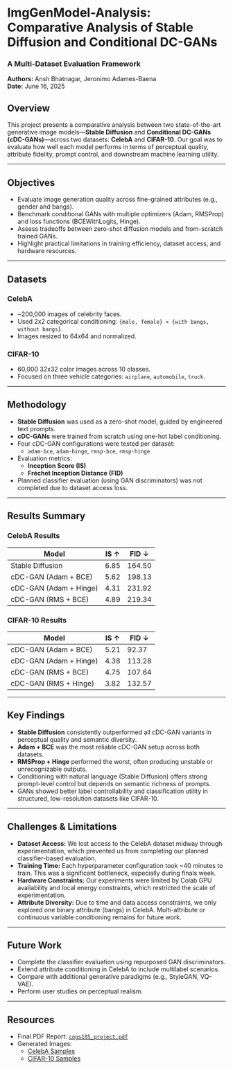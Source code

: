 # ImgGenModel-Analysis: Comparative Analysis of Stable Diffusion and Conditional DC-GANs  
### A Multi-Dataset Evaluation Framework  
**Authors:** Ansh Bhatnagar, Jeronimo Adames-Baena  
**Date:** June 16, 2025

## Overview

This project presents a comparative analysis between two state-of-the-art generative image models—**Stable Diffusion** and **Conditional DC-GANs (cDC-GANs)**—across two datasets: **CelebA** and **CIFAR-10**. Our goal was to evaluate how well each model performs in terms of perceptual quality, attribute fidelity, prompt control, and downstream machine learning utility.

---

## Objectives

- Evaluate image generation quality across fine-grained attributes (e.g., gender and bangs).
- Benchmark conditional GANs with multiple optimizers (Adam, RMSProp) and loss functions (BCEWithLogits, Hinge).
- Assess tradeoffs between zero-shot diffusion models and from-scratch trained GANs.
- Highlight practical limitations in training efficiency, dataset access, and hardware resources.

---

## Datasets

### CelebA
- ~200,000 images of celebrity faces.
- Used 2x2 categorical conditioning: `{male, female} × {with bangs, without bangs}`.
- Images resized to 64x64 and normalized.

### CIFAR-10
- 60,000 32x32 color images across 10 classes.
- Focused on three vehicle categories: `airplane`, `automobile`, `truck`.

---

## Methodology

- **Stable Diffusion** was used as a zero-shot model, guided by engineered text prompts.
- **cDC-GANs** were trained from scratch using one-hot label conditioning.
- Four cDC-GAN configurations were tested per dataset:
  - `adam-bce`, `adam-hinge`, `rmsp-bce`, `rmsp-hinge`
- Evaluation metrics:
  - **Inception Score (IS)**
  - **Fréchet Inception Distance (FID)**
- Planned classifier evaluation (using GAN discriminators) was not completed due to dataset access loss.

---

## Results Summary

### CelebA Results

| Model                  | IS ↑   | FID ↓   |
|-----------------------|--------|---------|
| Stable Diffusion      | 6.85   | 164.50  |
| cDC-GAN (Adam + BCE)  | 5.62   | 198.13  |
| cDC-GAN (Adam + Hinge)| 4.31   | 231.92  |
| cDC-GAN (RMS + BCE)   | 4.89   | 219.34  |

### CIFAR-10 Results

| Model                  | IS ↑   | FID ↓   |
|-----------------------|--------|---------|
| cDC-GAN (Adam + BCE)  | 5.21   | 92.37   |
| cDC-GAN (Adam + Hinge)| 4.38   | 113.28  |
| cDC-GAN (RMS + BCE)   | 4.75   | 107.64  |
| cDC-GAN (RMS + Hinge) | 3.82   | 132.57  |

---

## Key Findings

- **Stable Diffusion** consistently outperformed all cDC-GAN variants in perceptual quality and semantic diversity.
- **Adam + BCE** was the most reliable cDC-GAN setup across both datasets.
- **RMSProp + Hinge** performed the worst, often producing unstable or unrecognizable outputs.
- Conditioning with natural language (Stable Diffusion) offers strong prompt-level control but depends on semantic richness of prompts.
- GANs showed better label controllability and classification utility in structured, low-resolution datasets like CIFAR-10.

---

## Challenges & Limitations

- **Dataset Access:** We lost access to the CelebA dataset midway through experimentation, which prevented us from completing our planned classifier-based evaluation.
- **Training Time:** Each hyperparameter configuration took ~40 minutes to train. This was a significant bottleneck, especially during finals week.
- **Hardware Constraints:** Our experiments were limited by Colab GPU availability and local energy constraints, which restricted the scale of experimentation.
- **Attribute Diversity:** Due to time and data access constraints, we only explored one binary attribute (bangs) in CelebA. Multi-attribute or continuous variable conditioning remains for future work.

---

## Future Work

- Complete the classifier evaluation using repurposed GAN discriminators.
- Extend attribute conditioning in CelebA to include multilabel scenarios.
- Compare with additional generative paradigms (e.g., StyleGAN, VQ-VAE).
- Perform user studies on perceptual realism.

---

## Resources

- Final PDF Report: [`cogs185_project.pdf`](./cogs185_project.pdf)
- Generated Images:
  - [CelebA Samples](https://drive.google.com/drive/u/0/folders/1OefCAcaPU6-Xk801LSuJufcC-z35mKEN)
  - [CIFAR-10 Samples](https://drive.google.com/drive/folders/14NPmN7N3_uE2pq3ehhg1wJODlvvt6JuO?usp=sharing)

